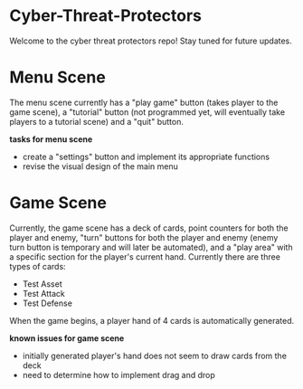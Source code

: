 # Cyber-Threat-Protectors

Welcome to the cyber threat protectors repo! Stay tuned for future updates.


# Menu Scene

The menu scene currently has a "play game" button (takes player to the game scene), a "tutorial" button (not programmed yet, will eventually take players to a tutorial scene) and a "quit" button.

**tasks for menu scene**
- create a "settings" button and implement its appropriate functions
- revise the visual design of the main menu


# Game Scene

Currently, the game scene has a deck of cards, point counters for both the player and enemy, "turn" buttons for both the player and enemy (enemy turn button is temporary and will later be automated), and a "play area" with a specific section for the player's current hand. Currently there are three types of cards:
- Test Asset
- Test Attack
- Test Defense

When the game begins, a player hand of 4 cards is automatically generated.

**known issues for game scene**
- initially generated player's hand does not seem to draw cards from the deck
- need to determine how to implement drag and drop

